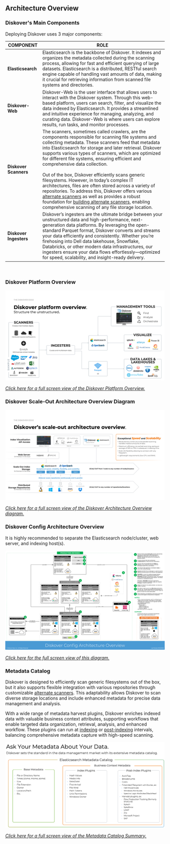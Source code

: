 <p id="architecture_diagram"></p>

## Architecture Overview

### Diskover's Main Components

Deploying Diskover uses 3 major components:

| COMPONENT | ROLE |
| --- | --- |
| **Elasticsearch** | Elasticsearch is the backbone of Diskover. It indexes and organizes the metadata collected during the scanning process, allowing for fast and efficient querying of large datasets. Elasticsearch is a distributed, RESTful search engine capable of handling vast amounts of data, making it crucial for retrieving information from scanned file systems and directories. |
| **Diskover-Web** | Diskover-Web is the user interface that allows users to interact with the Diskover system. Through this web-based platform, users can search, filter, and visualize the data indexed by Elasticsearch. It provides a streamlined and intuitive experience for managing, analyzing, and curating data. Diskover-Web is where users can explore results, run tasks, and monitor processes. |
| **Diskover Scanners** | The scanners, sometimes called crawlers, are the components responsible for scanning file systems and collecting metadata. These scanners feed that metadata into Elasticsearch for storage and later retrieval. Diskover supports various types of scanners, which are optimized for different file systems, ensuring efficient and comprehensive data collection.<br><br>Out of the box, Diskover efficiently scans generic filesystems. However, in today’s complex IT architectures, files are often stored across a variety of repositories. To address this, Diskover offers various [alternate scanners](#config_alt_scanners) as well as provides a robust foundation for [building alternate scanners](https://docs.diskoverdata.com/diskover_dev_guide/#develop-your-own-alternate-scanner), enabling comprehensive scanning of any file storage location. |
| **Diskover Ingesters** | Diskover’s ingesters are the ultimate bridge between your unstructured data and high-performance, next-generation data platforms. By leveraging the open-standard Parquet format, Diskover converts and streams your data efficiently and consistently. Whether you’re firehosing into Dell data lakehouse, Snowflake, Databricks, or other modern data infrastructures, our ingesters ensure your data flows effortlessly—optimized for speed, scalability, and insight-ready delivery. |

<br>

### Diskover Platform Overview


![Image: Diskover Architecture Overview](images/diskover_platform_overview.png)

_[Click here for a full screen view of the Diskover Platform Overview.](images/diskover_platform_overview.png)_


### Diskover Scale-Out Architecture Overview Diagram


![Image: Diskover Architecture Overview](images/diskover_architecture_overview.png)

_[Click here for a full screen view of the Diskover Architecture Overview diagram.](images/diskover_architecture_overview.png)_



### Diskover Config Architecture Overview

It is highly recommended to separate the Elasticsearch node/cluster, web server, and indexing host(s).


![Image: Diskover Reference Diagram Architecture](images/diskover_config_template.png)

_[Click here for the full screen view of this diagram.](images/diskover_config_template.png)_


<p id=“metadata_catalog”></p>

### Metadata Catalog

Diskover is designed to efficiently scan generic filesystems out of the box, but it also supports flexible integration with various repositories through customizable [alternate scanners](#config_alt_scanners). This adaptability allows Diskover to scan diverse storage locations and include enhanced metadata for precise data management and analysis.

With a wide range of metadata harvest plugins, Diskover enriches indexed data with valuable business context attributes, supporting workflows that enable targeted data organization, retrieval, analysis, and enhanced workflow. These plugins can run at [indexing](#config_plugins_index) or [post-indexing](#config_plugins_post_index) intervals, balancing comprehensive metadata capture with high-speed scanning.


![Image: Metadata Catalog Summary](images/metadata_catalog.png)

_[Click here for a full screen view of the Metadata Catalog Summary.](images/metadata_catalog.png)_

